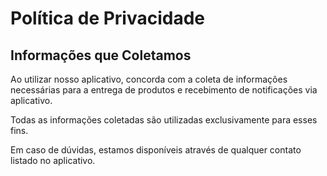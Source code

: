 # Política de Privacidade

## Informações que Coletamos

Ao utilizar nosso aplicativo, concorda com a coleta de informações necessárias para a entrega de produtos e recebimento de notificações via aplicativo.

Todas as informações coletadas são utilizadas exclusivamente para esses fins.

Em caso de dúvidas, estamos disponíveis através de qualquer contato listado no aplicativo.
